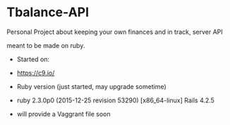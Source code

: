 # Tbalance-API
Personal Project about keeping your own finances and in track, server API


meant to be made on ruby.

* Started on:
*   https://c9.io/

* Ruby version (just started, may upgrade sometime)
* 
    ruby 2.3.0p0 (2015-12-25 revision 53290) [x86_64-linux]
    Rails 4.2.5

* will provide a Vaggrant file soon